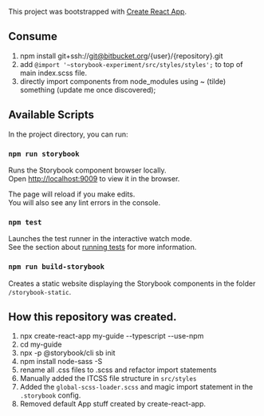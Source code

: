 This project was bootstrapped with [Create React App](https://github.com/facebook/create-react-app).

## Consume

1. npm install git+ssh://git@bitbucket.org/{user}/{repository}.git
2. add `@import '~storybook-experiment/src/styles/styles';` to top of main index.scss file.
3. directly import components from node_modules using ~ (tilde) something (update me once discovered);

## Available Scripts

In the project directory, you can run:

### `npm run storybook`

Runs the Storybook component browser locally.<br>
Open [http://localhost:9009](http://localhost:9009) to view it in the browser.

The page will reload if you make edits.<br>
You will also see any lint errors in the console.

### `npm test`

Launches the test runner in the interactive watch mode.<br>
See the section about [running tests](https://facebook.github.io/create-react-app/docs/running-tests) for more information.

### `npm run build-storybook`

Creates a static website displaying the Storybook components in the folder `/storybook-static`.

## How this repository was created.

1. npx create-react-app my-guide --typescript --use-npm
2. cd my-guide
3. npx -p @storybook/cli sb init
4. npm install node-sass -S
5. rename all .css files to .scss and refactor import statements
6. Manually added the ITCSS file structure in `src/styles`
7. Added the `global-scss-loader.scss` and magic import statement in the `.storybook` config.
8. Removed default App stuff created by create-react-app.
